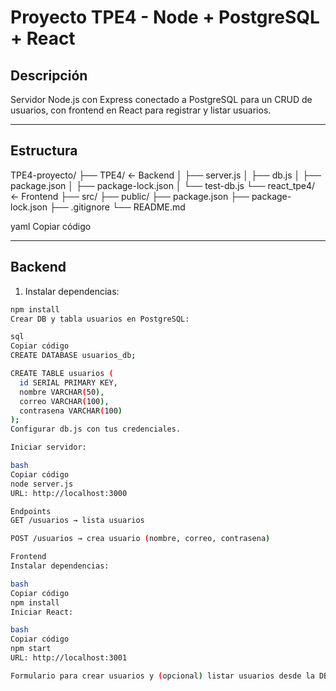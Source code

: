 # Proyecto TPE4 - Node + PostgreSQL + React

## Descripción
Servidor Node.js con Express conectado a PostgreSQL para un CRUD de usuarios, con frontend en React para registrar y listar usuarios.

---

## Estructura

TPE4-proyecto/
├── TPE4/ ← Backend
│ ├── server.js
│ ├── db.js
│ ├── package.json
│ ├── package-lock.json
│ └── test-db.js
└── react_tpe4/ ← Frontend
├── src/
├── public/
├── package.json
├── package-lock.json
├── .gitignore
└── README.md

yaml
Copiar código

---

## Backend

1. Instalar dependencias:
```bash
npm install
Crear DB y tabla usuarios en PostgreSQL:

sql
Copiar código
CREATE DATABASE usuarios_db;

CREATE TABLE usuarios (
  id SERIAL PRIMARY KEY,
  nombre VARCHAR(50),
  correo VARCHAR(100),
  contrasena VARCHAR(100)
);
Configurar db.js con tus credenciales.

Iniciar servidor:

bash
Copiar código
node server.js
URL: http://localhost:3000

Endpoints
GET /usuarios → lista usuarios

POST /usuarios → crea usuario (nombre, correo, contrasena)

Frontend
Instalar dependencias:

bash
Copiar código
npm install
Iniciar React:

bash
Copiar código
npm start
URL: http://localhost:3001

Formulario para crear usuarios y (opcional) listar usuarios desde la DB.
